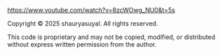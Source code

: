 https://www.youtube.com/watch?v=8zcWOwg_NU0&t=5s

Copyright © 2025 shauryasuyal. All rights reserved.

This code is proprietary and may not be copied, modified, or distributed
without express written permission from the author.
